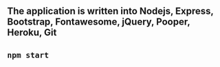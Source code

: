 ## The application is written into Nodejs, Express, Bootstrap, Fontawesome, jQuery, Pooper, Heroku, Git

## `npm start`


